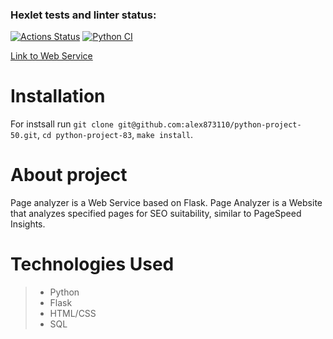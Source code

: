 ### Hexlet tests and linter status:
[![Actions Status](https://github.com/alex873110/python-project-83/actions/workflows/hexlet-check.yml/badge.svg)](https://github.com/alex873110/python-project-83/actions)
[![Python 
CI](https://github.com/alex873110/python-project-83/actions/workflows/main.yml/badge.svg)](https://github.com/alex873110/python-project-50/actions/workflows/main.yml)  

[Link to Web Service](https://page-analyzer-hkj4.onrender.com) 

# Installation
For instsall run `git clone git@github.com:alex873110/python-project-50.git`, `cd python-project-83`,
`make install`.

# About project
Page analyzer is a Web Service based on Flask. 
Page Analyzer is a Website that analyzes specified pages for SEO suitability, similar to PageSpeed ​​Insights.

# Technologies Used  
> - Python   
> - Flask  
> - HTML/CSS
> - SQL


